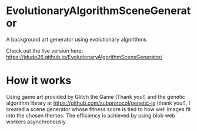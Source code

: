# EvolutionaryAlgorithmSceneGenerator
A background art generator using evolutionary algorithms

Check out the live version here: https://jdude26.github.io/EvolutionaryAlgorithmSceneGenerator/ 

# How it works
Using game art provided by Glitch the Game (Thank you!) and the genetic algorithm library at https://github.com/subprotocol/genetic-js (thank you!), I created a scene generator whose fitness score is tied to how well images fit into the chosen themes.
The efficiency is achieved by using blob web workers asynchronously.
